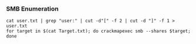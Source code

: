 ### SMB Enumeration

```
cat user.txt | grep "user:" | cut -d"[" -f 2 | cut -d "]" -f 1 > user.txt
for target in $(cat Target.txt); do crackmapexec smb --shares $target; done
```
